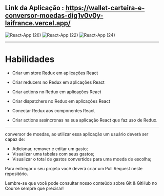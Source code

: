 
## Link da Aplicação : https://wallet-carteira-e-conversor-moedas-dig1v0v0y-laifrance.vercel.app/

![React-App (20)](https://user-images.githubusercontent.com/91226847/169711401-9540e35f-58c7-49f7-a07a-b48ffc2fff33.png)
![React-App (22)](https://user-images.githubusercontent.com/91226847/169711410-3b8b3aab-0bb9-4e05-9a61-fe1e1052c0ce.png)
![React-App (24)](https://user-images.githubusercontent.com/91226847/169711657-3c5eb4cf-8c6f-4886-ae09-0454311cdbce.png)

---

# Habilidades


- Criar um store Redux em aplicações React

- Criar reducers no Redux em aplicações React

- Criar actions no Redux em aplicações React

- Criar dispatchers no Redux em aplicações React

- Conectar Redux aos componentes React

- Criar actions assíncronas na sua aplicação React que faz uso de Redux.

---

 conversor de moedas, ao utilizar essa aplicação um usuário deverá ser capaz de:

- Adicionar, remover e editar um gasto;
- Visualizar uma tabelas com seus gastos;
- Visualizar o total de gastos convertidos para uma moeda de escolha;

Para entregar o seu projeto você deverá criar um Pull Request neste repositório.

Lembre-se que você pode consultar nosso conteúdo sobre Git & GitHub no Course sempre que precisar!

